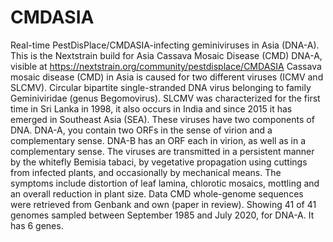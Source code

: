 # CMDASIA
Real-time PestDisPlace/CMDASIA-infecting geminiviruses in Asia (DNA-A). This is the Nextstrain build for Asia Cassava Mosaic Disease (CMD) DNA-A, visible at https://nextstrain.org/community/pestdisplace/CMDASIA Cassava mosaic disease (CMD) in Asia is caused for two different viruses (ICMV and SLCMV). Circular bipartite single-stranded DNA virus belonging to family Geminiviridae (genus Begomovirus). SLCMV was characterized for the first time in Sri Lanka in 1998, it also occurs in India and since 2015 it has emerged in Southeast Asia (SEA). These viruses have two components of DNA. DNA-A, you contain two ORFs in the sense of virion and a complementary sense. DNA-B has an ORF each in virion, as well as in a complementary sense. The viruses are transmitted in a persistent manner by the whitefly Bemisia tabaci, by vegetative propagation using cuttings from infected plants, and occasionally by mechanical means. The symptoms include distortion of leaf lamina, chlorotic mosaics, mottling and an overall reduction in plant size. Data CMD whole-genome sequences were retrieved from Genbank and own (paper in review). Showing 41 of 41 genomes sampled between September 1985 and July 2020, for DNA-A. It has 6 genes.
